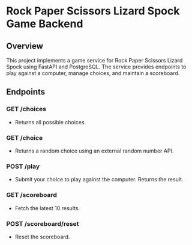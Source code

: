 # Rock Paper Scissors Lizard Spock Game Backend

## Overview

This project implements a game service for Rock Paper Scissors Lizard Spock using FastAPI and PostgreSQL. The service provides endpoints to play against a computer, manage choices, and maintain a scoreboard.

## Endpoints

### GET /choices
- Returns all possible choices.

### GET /choice
- Returns a random choice using an external random number API.

### POST /play
- Submit your choice to play against the computer. Returns the result.

### GET /scoreboard
- Fetch the latest 10 results.

### POST /scoreboard/reset
- Reset the scoreboard.
